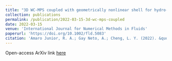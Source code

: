 ```yaml
---
title: "3D WC-MPS coupled with geometrically nonlinear shell for hydro-elastic free-surface flows"
collection: publications
permalink: /publication/2022-03-15-3d-wc-mps-coupled
date: 2022-03-15
venue: 'International Journal for Numerical Methods in Fluids'
paperurl: 'https://doi.org/10.1002/fld.5083'
citation: 'Amaro Junior, R. A.; Gay Neto, A.; Cheng, L. Y. (2022). &quot;3D WC-MPS coupled with geometrically nonlinear shell for hydro-elastic free-surface flows.&quot; <i>International Journal for Numerical Methods in Fluids</i>, 94(8): 1048-1081'
---
```


Open-access ArXiv link <a href="https://doi.org/10.48550/arXiv.2304.01318" target="_blank">here</a>